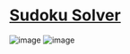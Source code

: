 # [Sudoku Solver](https://www.codingninjas.com/studio/problems/sudoku-solver_699919?leftPanelTab=0&utm_source=youtube&utm_medium=affiliate&utm_campaign=Lovebabbar)

![image](https://github.com/Trilochna/Data-Structures-And-Algorithms-In-Java/assets/97858274/4c1552b0-68e8-4760-9bda-8e85e499fd91)
![image](https://github.com/Trilochna/Data-Structures-And-Algorithms-In-Java/assets/97858274/64c6b2bd-5c2b-4900-af8a-387aa672d8c5)
